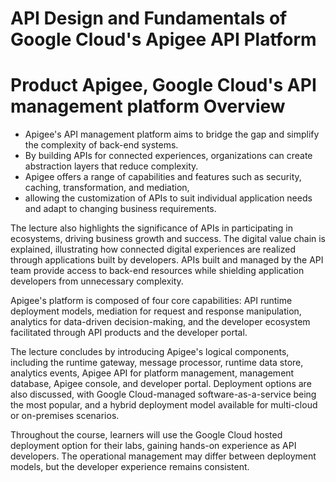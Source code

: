 # API Design and Fundamentals of Google Cloud's Apigee API Platform
# Product Apigee, Google Cloud's API management platform Overview
* Apigee's API management platform aims to bridge the gap and simplify the complexity of back-end systems. 
* By building APIs for connected experiences, organizations can create abstraction layers that reduce complexity. 
* Apigee offers a range of capabilities and features such as security, caching, transformation, and mediation, 
* allowing the customization of APIs to suit individual application needs and adapt to changing business requirements.

The lecture also highlights the significance of APIs in participating in ecosystems, driving business growth and success. The digital value chain is explained, illustrating how connected digital experiences are realized through applications built by developers. APIs built and managed by the API team provide access to back-end resources while shielding application developers from unnecessary complexity.

Apigee's platform is composed of four core capabilities: API runtime deployment models, mediation for request and response manipulation, analytics for data-driven decision-making, and the developer ecosystem facilitated through API products and the developer portal.

The lecture concludes by introducing Apigee's logical components, including the runtime gateway, message processor, runtime data store, analytics events, Apigee API for platform management, management database, Apigee console, and developer portal. Deployment options are also discussed, with Google Cloud-managed software-as-a-service being the most popular, and a hybrid deployment model available for multi-cloud or on-premises scenarios.

Throughout the course, learners will use the Google Cloud hosted deployment option for their labs, gaining hands-on experience as API developers. The operational management may differ between deployment models, but the developer experience remains consistent.
